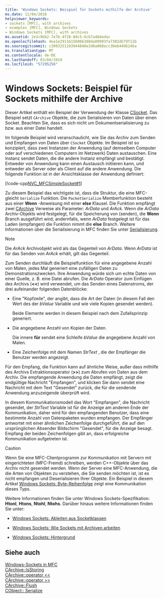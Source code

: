 ```yaml
---
title: 'Windows Sockets: Beispiel für Sockets mithilfe der Archive'
ms.date: 11/04/2016
helpviewer_keywords:
- sockets [MFC], with archives
- examples [MFC], Windows Sockets
- Windows Sockets [MFC], with archives
ms.assetid: 2e3c9bb2-7e7b-4f28-8dc5-6cb7a484edac
ms.openlocfilehash: 4ea1e2911b156066360da09993fa7302db79f12b
ms.sourcegitcommit: c3093251193944840e3d0a068ecc30e6449624ba
ms.translationtype: MT
ms.contentlocale: de-DE
ms.lasthandoff: 03/04/2019
ms.locfileid: "57295256"
---
```

# <a name="windows-sockets-example-of-sockets-using-archives"></a>Windows Sockets: Beispiel für Sockets mithilfe der Archive

Dieser Artikel enthält ein Beispiel der Verwendung der Klasse [CSocket](../mfc/reference/csocket-class.md). Das Beispiel setzt `CArchive` Objekte, die zum Serialisieren von Daten über einen Socket. Beachten Sie, dass es sich nicht um Dokumentserialisierung zu bzw. aus einer Datei handelt.

Im folgende Beispiel wird veranschaulicht, wie Sie das Archiv zum Senden und Empfangen von Daten über `CSocket` Objekte. Im Beispiel ist so konzipiert, dass zwei Instanzen der Anwendung (auf demselben Computer oder auf verschiedenen Computern im Netzwerk) Daten austauschen. Eine Instanz sendet Daten, die die andere Instanz empfängt und bestätigt. Entweder von Anwendung kann einen Austausch initiieren kann, und entweder als Server oder als Client auf die andere Anwendung. Die folgende Funktion ist in der Ansichtsklasse der Anwendung definiert:

[!code-cpp[NVC_MFCSimpleSocket#1](../mfc/codesnippet/cpp/windows-sockets-example-of-sockets-using-archives_1.cpp)]

Zu diesem Beispiel das wichtigste ist, dass die Struktur, die eine MFC-gleicht `Serialize` Funktion. Die `PacketSerialize` Memberfunktion besteht aus einer **Wenn** -Anweisung mit einer **else** Klausel. Die Funktion empfängt zwei [CArchive](../mfc/reference/carchive-class.md) Verweise als Parameter: *ArData* und *ArAck*. Wenn die *ArData* Archiv-Objekts wird festgelegt, für die Speicherung von (senden), die **Wenn** Branch ausgeführt wird; andernfalls, wenn *ArData* festgelegt ist für das Laden (empfangen) die Funktion nimmt die **else** Branch. Weitere Informationen über die Serialisierung in MFC finden Sie unter [Serialisierung](../mfc/how-to-make-a-type-safe-collection.md).

> [!NOTE]
>  Die *ArAck* Archivobjekt wird als das Gegenteil von *ArData*. Wenn *ArData* ist für das Senden von *ArAck* erhält, gilt das Gegenteil.

Zum Senden durchläuft die Beispielfunktion für eine angegebene Anzahl von Malen, jedes Mal generiert eine zufälligen Daten zu Demonstrationszwecken. Ihre Anwendung würde sich um echte Daten von einer Quelle, z. B. eine Datei abrufen. Die *ArData* Operator zum Einfügen des Archivs (**<<**) wird verwendet, um das Senden eines Datenstroms, der drei aufeinander folgenden Datenblöcke:

- Eine "Kopfzeile", der angibt, dass die Art der Daten (in diesem Fall den Wert des der *bValue* Variable und wie viele Kopien gesendet werden).

   Beide Elemente werden in diesem Beispiel nach dem Zufallsprinzip generiert.

- Die angegebene Anzahl von Kopien der Daten.

   Die innere **für** sendet eine Schleife *bValue* die angegebene Anzahl von Malen.

- Eine Zeichenfolge mit dem Namen *StrText* , die der Empfänger die Benutzer werden angezeigt.

Für den Empfang, die Funktion kann auf ähnliche Weise, außer dass mithilfe des Archivs Extraktionsoperator (**>>**) zum Abrufen von Daten aus dem Archiv. Die empfangende Anwendung die Daten empfängt, zeigt die endgültige Nachricht "Empfangen", und klicken Sie dann sendet eine Nachricht mit dem Text "Gesendet" zurück, die für die sendende Anwendung anzuzeigende überprüft wird.

In diesem Kommunikationsmodell das Wort "Empfangen", die Nachricht gesendet, der *StrText* Variable ist für die Anzeige am anderen Ende der Kommunikation, daher wird für den empfangenden Benutzer, dass eine bestimmte Anzahl von Datenpaketen wurden empfangen. Der Empfänger antwortet mit einer ähnlichen Zeichenfolge durchgeführt, die auf den ursprünglichen Absender Bildschirm "Gesendet", für die Anzeige besagt. Empfang der beiden Zeichenfolgen gibt an, dass erfolgreiche Kommunikation aufgetreten ist.

> [!CAUTION]
>  Wenn Sie eine MFC-Clientprogramm zur Kommunikation mit Servern mit eingerichteten (MFC-Fremd) schreiben, werden C++-Objekte über das Archiv nicht gesendet werden. Wenn der Server eine MFC-Anwendung, die die Arten von Objekten zu verstehen, die Sie senden möchten ist, ist es nicht empfangen und Deserialisieren Ihrer Objekte. Ein Beispiel in diesem Artikel [Windows Sockets: Byte-Reihenfolge](../mfc/windows-sockets-byte-ordering.md) zeigt eine Kommunikation dieses Typs.

Weitere Informationen finden Sie unter Windows Sockets-Spezifikation: **Htonl**, **Htons**, **Ntohl**, **Ntohs**. Darüber hinaus weitere Informationen finden Sie unter:

- [Windows Sockets: Ableiten aus Socketklassen](../mfc/windows-sockets-deriving-from-socket-classes.md)

- [Windows Sockets: Wie Sockets mit Archiven arbeiten](../mfc/windows-sockets-how-sockets-with-archives-work.md)

- [Windows Sockets: Hintergrund](../mfc/windows-sockets-background.md)

## <a name="see-also"></a>Siehe auch

[Windows-Sockets in MFC](../mfc/windows-sockets-in-mfc.md)<br/>
[CArchive::IsStoring](../mfc/reference/carchive-class.md#isstoring)<br/>
[CArchive::operator <<](../mfc/reference/carchive-class.md#operator_lt_lt)<br/>
[CArchive::operator >>](../mfc/reference/carchive-class.md#operator_lt_lt)<br/>
[CArchive::Flush](../mfc/reference/carchive-class.md#flush)<br/>
[CObject:: Serialize](../mfc/reference/cobject-class.md#serialize)
